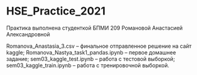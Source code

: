 # HSE_Practice_2021

Практика выполнена студенткой БПМИ 209
Романовой Анастасией Александровной

Romanova_Anastasia_3.csv –  финальное отправленное решение на сайт kaggle;
Romanova_Nastya_task1_pandas.ipynb – первое домашнее задание;
sem03_kaggle_test.ipynb – работа с тестовой выборкой;
sem03_kaggle_train.ipynb – работа с тренировочной выборкой.
